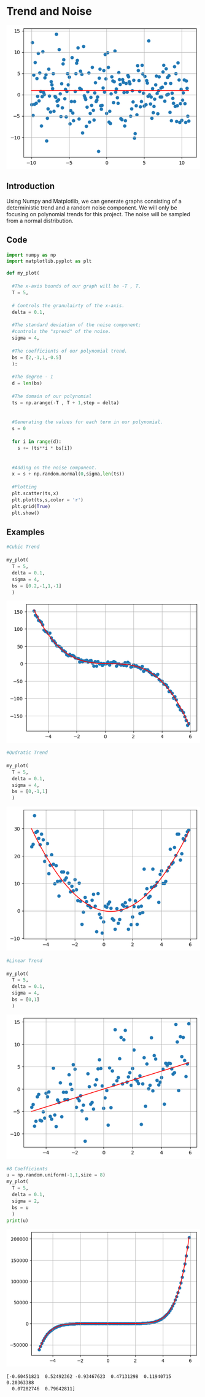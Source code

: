 # Trend and Noise

![png](Assets/Trend_and_Noise/output_9_0.png)

## Introduction

Using Numpy and Matplotlib, we can generate graphs consisting of a deterministic trend and a random noise component.
We will only be focusing on polynomial trends for this project. The noise will be sampled from a normal distribution.



## Code


```python
import numpy as np
import matplotlib.pyplot as plt
```


```python
def my_plot(

  #The x-axis bounds of our graph will be -T , T.
  T = 5,

  # Controls the granulairty of the x-axis.
  delta = 0.1,

  #The standard deviation of the noise component;
  #controls the "spread" of the noise.
  sigma = 4,

  #The coefficients of our polynomial trend.
  bs = [2,-1,1,-0.5]
  ):

  #The degree - 1
  d = len(bs)

  #The domain of our polynomial
  ts = np.arange(-T , T + 1,step = delta)


  #Generating the values for each term in our polynomial.
  s = 0

  for i in range(d):
    s += (ts**i * bs[i])


  #Adding on the noise component.
  x = s + np.random.normal(0,sigma,len(ts))

  #Plotting
  plt.scatter(ts,x)
  plt.plot(ts,s,color = 'r')
  plt.grid(True)
  plt.show()
```

## Examples


```python
#Cubic Trend

my_plot(
  T = 5,
  delta = 0.1,
  sigma = 4,
  bs = [0.2,-1,1,-1]
  )
```

    
![png](Assets/Trend_and_Noise/output_5_0.png)
    



```python
#Qudratic Trend

my_plot(
  T = 5,
  delta = 0.1,
  sigma = 4,
  bs = [0,-1,1]
  )

```


    
![png](Assets/Trend_and_Noise/output_6_0.png)
    



```python
#Linear Trend

my_plot(
  T = 5,
  delta = 0.1,
  sigma = 4,
  bs = [0,1]
  )
```


    
![png](Assets/Trend_and_Noise/output_7_0.png)
    



```python
#8 Coefficients
u = np.random.uniform(-1,1,size = 8)
my_plot(
  T = 5,
  delta = 0.1,
  sigma = 2,
  bs = u
  )
print(u)
```

    
![png](Assets/Trend_and_Noise/output_8_0.png)

    [-0.60451821  0.52492362 -0.93467623  0.47131298  0.11940715  0.20363388
      0.07282746  0.79642811]
